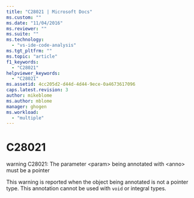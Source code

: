 ```yaml
---
title: "C28021 | Microsoft Docs"
ms.custom: ""
ms.date: "11/04/2016"
ms.reviewer: ""
ms.suite: ""
ms.technology: 
  - "vs-ide-code-analysis"
ms.tgt_pltfrm: ""
ms.topic: "article"
f1_keywords: 
  - "C28021"
helpviewer_keywords: 
  - "C28021"
ms.assetid: 4cc205d2-d44d-4d44-9ece-0a4673617096
caps.latest.revision: 3
author: mikeblome
ms.author: mblome
manager: ghogen
ms.workload: 
  - "multiple"
---
```

# C28021
warning C28021: The parameter \<param> being annotated with \<anno> must be a pointer  
  
 This warning is reported when the object being annotated is not a pointer type. This annotation cannot be used with `void` or integral types.